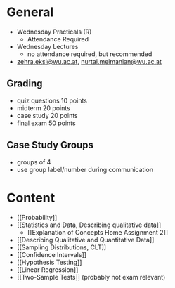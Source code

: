 # General
- Wednesday Practicals (R) 
	- Attendance Required
- Wednesday Lectures
	- no attendance required, but recommended
- [zehra.eksi@wu.ac.at](mailto:zehra.eksi@wu.ac.at), [nurtai.meimanjan@wu.ac.at](mailto:nurtai.meimanjan@wu.ac.at)

## Grading
- quiz questions 10 points
- midterm 20 points
- case study 20 points
- final exam 50 points

## Case Study Groups
- groups of 4
- use group label/number during communication
# Content
- [[Probability]]
- [[Statistics and Data, Describing qualitative data]]
	- [[Explanation of Concepts Home Assignment 2]]
- [[Describing Qualitative and Quantitative Data]]
- [[Sampling Distributions, CLT]]
- [[Confidence Intervals]]
- [[Hypothesis Testing]]
- [[Linear Regression]]
- [[Two-Sample Tests]] (probably not exam relevant)